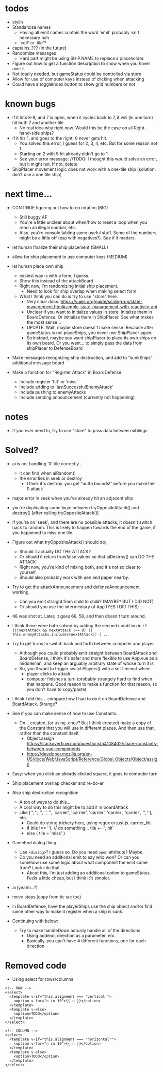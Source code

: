 # todos
+ stylin
+ Standardize names
  + Having all emit names contain the word 'emit' probably isn't necessary hah
  + 'cell' or 'tile'? 
+ captains..??? (in the future)
+ Randomize messages
  + Hard part might be using SHIP.NAME to replace a placeholder. 
+ Figure out how to get a function description to show when you hover over it
+ Not totally needed, but gameStatus could be controlled via store
+ Allow for use of computer keys instead of clicking when attacking
+ Could have a toggleIndex button to show grid numbers or not


# known bugs
+ If it hits 8-9, and 7 is open, when it cycles back to 7, it will (in one turn) hit both 7 and another tile
  + No real idea why right now. Would this be the case on all Right-hand-side ships? 
+ If it his 1, and goes to the right, 0 never gets hit. 
  + You solved this error, I guess for 2, 3, 4, etc. But for some reason not 1.
  + Starting on 2 with 5 hit already didn't go to 1
  + See your error message: //TODO: I thought this would solve an error, but it might not. If not, delete.
+ ShipPlacer movement logic does not work with a one-tile ship (solution: don't use a one tile ship)


# next time...
+ CONTINUE figuring out how to do rotation (BIG)
  + Still buggy AF
  + You're a little unclear about when/how to reset a loop when you reach an illegal number, etc.
  + Also, you're console.tabling some useful stuff. Some of the numbers might be a little off (esp with negatives?). See if it matters. 


+ let human finalize their ship placement (SMALL)
+ allow for ship placement to use computer keys (MEDIUM)

+ let human place own ship
  + easiest way is with a form, I guess. 
  + Show this instead of the attackBoard
  + Right now, I'm randomizing initial ship placement. 
    + Need to look for ship overlap when making select form
  + What I think you can do is try to use "store" here. 
    + Very clear docs: https://vuejs.org/guide/scaling-up/state-management.html#simple-state-management-with-reactivity-api
    + Unclear if you want to initialize values in store. Initalize them in BoardDefense. Or initialize them in ShipPlacer. See what makes the most sense... 
    + UPDATE: Wait, maybe store doesn't make sense. Because after gameStatus is not placeShips, you never use ShipPlacer again.
    + So instead, maybe you want shipPlacer to place its own ships on its own board. Or you want... to simply pass the data from shipPlacer to DefenseBoard

+ Make messages recognizing ship destruction, and add to "sunkShips" additional message board

+ Make a function for "Register Attack" in BoardDefense.
  + Include register 'hit' or 'miss'
  + Include adding to 'lastSuccessfulEnemyAttack'
  + Include pushing to enemyAttacks
  + Include sending announcement (currently not happening)


# notes
+ If you ever need to, try to use "store" to pass data between siblings


# Solved?
+ ai is not handling '0' tile correctly... 
  + it can find when aiRandom()
  + the error lies in seek or destroy
    + I think it's destroy. you get "outta bounds!" before you make the 0 attack
+ major error in seek when you've already hit an adjacent ship 
+ you're duplicating some logic between tryOppositeAttack() and destroy() [after calling tryOppositeAttack()]
+ If you're on 'seek', and there are no possible attacks, it doesn't switch back to random. This is likely to happen towards the end of the game, if you happened to miss one tile. 
+ Figure out what tryOppositeAttack() should do;
  + Should it actually DO THE ATTACK?
  + Or should it return true/false values so that aiDestroy() can DO THE ATTACK
  + Right now, you're kind of mixing both, and it's not so clear to yourself.
  + Should also probably work with pen and paper nearby. 
+ Try to get the attackAnnouncement and defenseAnnouncement working.
  + Can you emit straight from child to child? (MAYBE? BUT I DID NOT)
  + Or should you use the intermediary of App (YES I DID THIS)
+ 48 was shot at. Later, it goes 68, 58, and then doesn't turn around.
+ I think these were both solved by adding the second condition in `if ((!nextAttack && nextAttack !== 0) || this.enemyAttacks.includes(nextAttack)) { ...`
+ Try to get turns to switch back and forth between computer and player
  + Although you could probably emit straight between BoardAttack and BoardDefense, I think it's safer and more flexible to use App.vue as a middleman, and keep an arguably arbitrary state of whose turn it is
  + So, you'll want to trigger switchPlayers() with a setTimeout when: 
    + player clicks to attack
    + computer finishes a turn (probably strangely hard to find when that happens. Good reason to make a function for that reason, so you don't have to copy/paste)

+ I think I did this... compare how I had to do it on BoardDefense and BoardAttack. Strange? 
+ See if you can make sense of how to use Constants. 
  + On... created, (or using .once? But I think created) make a copy of the Constant that you will use in different places. And then use that, rather than the constant itself. 
    + Object.assign https://stackoverflow.com/questions/54108402/share-constants-between-vue-components 
    + https://developer.mozilla.org/en-US/docs/Web/JavaScript/Reference/Global_Objects/Object/assign

+ Easy: when you click an already clicked square, it goes to computer turn

+ Ship placement overlap checker and re-do-er
+ Also ship destruction recognition
  + A ton of ways to do this... 
  + A cool way to do this might be to add it in boardAttack
  + Like ['', '', '', '', '', 'carrier', 'carrier', 'carrier', 'carrier', 'carrier', '', ''], etc.
    + Could do string trickery here, using regex or just js. carrier_hit
    + if (tile !== ''), // do something... tile += ', hit' 
    + else { tile = 'miss' }

+ GameEnd dialog thing.
  + Use `<dialog>`? I guess so. Do you need `open` attribute? Maybe.
  + Do you need an additional emit to say who won? Or can you somehow use some logic about what component the emit came from? Look into that.
    + About this, I'm just adding an additional option to gameStatus. Feels a little cheap, but I think it's simpler. 

+ ai (yeahh...?)
+ move steps (copy from tic tac toe)
+ in BoardDefense, have the playerShips use the ship object and/or find some other way to make it register when a ship is sunk. 

+ Continuing with below:
  + Try to make handleDown actually handle all of the directions. 
    + Using addend, direction as a parameter, etc.
    + Basically, you can't have 4 different functions, one for each direction.



# Removed code
+ Using select for rows/columns
```
<!-- ROW -->
<select>
  <template v-if="this.alignment === 'vertical'">
    <option v-for="n in 10">{{ n }}</option>
  </template>
  <template v-else>
    <option>TODO</option>
  </template>
</select>

<!-- COLUMN -->
<select>
  <template v-if="this.alignment === 'horizontal'">
    <option v-for="n in 10">{{ n }}</option>
  </template>
  <template v-else>
    <option>TODO</option>
  </template>
</select>
```
